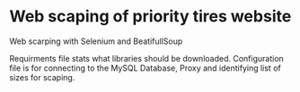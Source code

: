 # Web scaping of priority tires website
Web scarping with Selenium and BeatifullSoup

Requirments file stats what libraries should be downloaded. Configuration file is for connecting to the MySQL Database, Proxy and identifying list of sizes for scaping.
